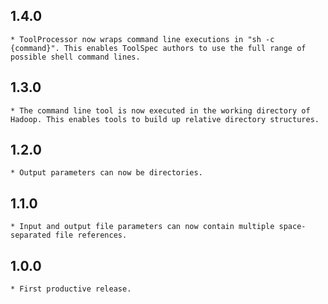 ## 1.4.0
    * ToolProcessor now wraps command line executions in "sh -c {command}". This enables ToolSpec authors to use the full range of possible shell command lines.

## 1.3.0
    * The command line tool is now executed in the working directory of Hadoop. This enables tools to build up relative directory structures.

## 1.2.0
    * Output parameters can now be directories.

## 1.1.0
    * Input and output file parameters can now contain multiple space-separated file references.

## 1.0.0
    * First productive release.
